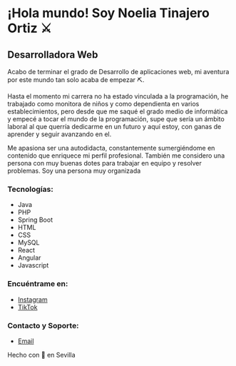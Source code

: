 # ¡Hola mundo! Soy Noelia Tinajero Ortiz ⚔️

## Desarrolladora Web
Acabo de terminar el grado de Desarrollo de aplicaciones web, mi aventura por este mundo tan solo acaba de empezar ⛏️.

Hasta el momento mi carrera no ha estado vinculada a la programación, he trabajado como monitora de niños y como dependienta en varios establecimientos, pero desde que me saqué el grado medio de informática y empecé a tocar el mundo de la programación, supe que sería un ámbito laboral al que querría dedicarme en un futuro y aquí estoy, con ganas de aprender y seguir avanzando en el.

Me apasiona ser una autodidacta, constantemente sumergiéndome en contenido que enriquece mi perfil profesional. También me considero una persona con muy buenas dotes para trabajar en equipo y resolver problemas. Soy una persona muy organizada

### Tecnologías:
- Java
- PHP
- Spring Boot
- HTML
- CSS
- MySQL
- React
- Angular
- Javascript

### Encuéntrame en:
- [Instagram]([https://www.instagram.com/](https://www.instagram.com/noeliatinajero/))
- [TikTok]([https://www.tiktok.com/](https://www.tiktok.com/@noelia.tinajero))

### Contacto y Soporte:
- [Email](mailto:noeliatinajero1996@gmail.com)

Hecho con 💜 en Sevilla


